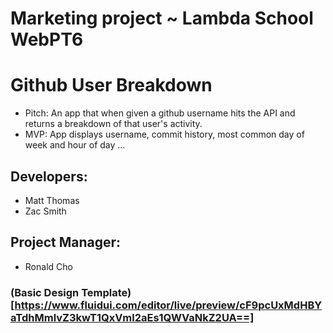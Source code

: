 # Marketing project ~ Lambda School WebPT6
# Github User Breakdown
* Pitch: An app that when given a github username hits the API and returns a breakdown of that user's activity.
* MVP: App displays username, commit history, most common day of week and hour of day ...


## Developers: 
* Matt Thomas 
* Zac Smith
## Project Manager:
* Ronald Cho

### (Basic Design Template)[https://www.fluidui.com/editor/live/preview/cF9pcUxMdHBYaTdhMmlvZ3kwT1QxVml2aEs1QWVaNkZ2UA==]

